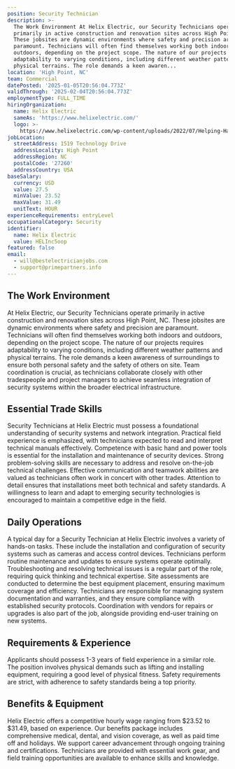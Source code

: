 ```yaml
---
position: Security Technician
description: >-
  The Work Environment At Helix Electric, our Security Technicians operate
  primarily in active construction and renovation sites across High Point, NC.
  These jobsites are dynamic environments where safety and precision are
  paramount. Technicians will often find themselves working both indoors and
  outdoors, depending on the project scope. The nature of our projects requires
  adaptability to varying conditions, including different weather patterns and
  physical terrains. The role demands a keen awaren...
location: 'High Point, NC'
team: Commercial
datePosted: '2025-01-05T20:56:04.773Z'
validThrough: '2025-02-04T20:56:04.773Z'
employmentType: FULL_TIME
hiringOrganization:
  name: Helix Electric
  sameAs: 'https://www.helixelectric.com/'
  logo: >-
    https://www.helixelectric.com/wp-content/uploads/2022/07/Helping-Hands-Logo_Blue-e1656694113799.jpg
jobLocation:
  streetAddress: 1519 Technology Drive
  addressLocality: High Point
  addressRegion: NC
  postalCode: '27260'
  addressCountry: USA
baseSalary:
  currency: USD
  value: 27.5
  minValue: 23.52
  maxValue: 31.49
  unitText: HOUR
experienceRequirements: entryLevel
occupationalCategory: Security
identifier:
  name: Helix Electric
  value: HELInc5oop
featured: false
email:
  - will@bestelectricianjobs.com
  - support@primepartners.info
---
```




## The Work Environment

At Helix Electric, our Security Technicians operate primarily in active construction and renovation sites across High Point, NC. These jobsites are dynamic environments where safety and precision are paramount. Technicians will often find themselves working both indoors and outdoors, depending on the project scope. The nature of our projects requires adaptability to varying conditions, including different weather patterns and physical terrains. The role demands a keen awareness of surroundings to ensure both personal safety and the safety of others on site. Team coordination is crucial, as technicians collaborate closely with other tradespeople and project managers to achieve seamless integration of security systems within the broader electrical infrastructure.

## Essential Trade Skills

Security Technicians at Helix Electric must possess a foundational understanding of security systems and network integration. Practical field experience is emphasized, with technicians expected to read and interpret technical manuals effectively. Competence with basic hand and power tools is essential for the installation and maintenance of security devices. Strong problem-solving skills are necessary to address and resolve on-the-job technical challenges. Effective communication and teamwork abilities are valued as technicians often work in concert with other trades. Attention to detail ensures that installations meet both technical and safety standards. A willingness to learn and adapt to emerging security technologies is encouraged to maintain a competitive edge in the field.

## Daily Operations

A typical day for a Security Technician at Helix Electric involves a variety of hands-on tasks. These include the installation and configuration of security systems such as cameras and access control devices. Technicians perform routine maintenance and updates to ensure systems operate optimally. Troubleshooting and resolving technical issues is a regular part of the role, requiring quick thinking and technical expertise. Site assessments are conducted to determine the best equipment placement, ensuring maximum coverage and efficiency. Technicians are responsible for managing system documentation and warranties, and they ensure compliance with established security protocols. Coordination with vendors for repairs or upgrades is also part of the job, alongside providing end-user training on new systems.

## Requirements & Experience

Applicants should possess 1-3 years of field experience in a similar role. The position involves physical demands such as lifting and installing equipment, requiring a good level of physical fitness. Safety requirements are strict, with adherence to safety standards being a top priority.

## Benefits & Equipment

Helix Electric offers a competitive hourly wage ranging from $23.52 to $31.49, based on experience. Our benefits package includes comprehensive medical, dental, and vision coverage, as well as paid time off and holidays. We support career advancement through ongoing training and certifications. Technicians are provided with essential work gear, and field training opportunities are available to enhance skills and knowledge.
